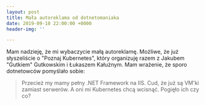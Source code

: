 ```yaml
---
layout: post
title: Mała autoreklama od dotnetomaniaka
date: 2019-09-10 22:00:00 +0000
header-img: ''

---
```

Mam nadzieję, że mi wybaczycie małą autoreklamę. Możliwe, że już słyszeliście o "Poznaj Kubernetes", który organizuję razem z Jakubem "Gutkiem" Gutkowskim i Łukaszem Kałużnym. Mam wrażenie, że sporo dotnetowców pomyślało sobie:

> Przecież my mamy pełny .NET Framework na IIS. Cud, że już są VM'ki zamiast serwerów. A oni mi Kubernetes chcą wcisnąć. Pogięło ich czy co?